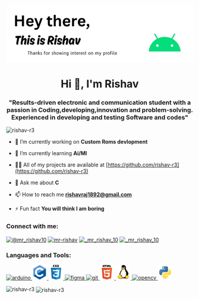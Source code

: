 ![logo](https://github.com/rishav-r3/rishav-r3/blob/main/Rishav.png)
<h1 align="center">Hi 👋, I'm Rishav</h1>
<h3 align="center">"Results-driven electronic and communication student with a passion in Coding,developing,innovation and problem-solving. Experienced in developing and testing Software and codes"</h3>

<p align="left"> <img src="https://komarev.com/ghpvc/?username=rishav-r3&label=Profile%20views&color=0e75b6&style=flat" alt="rishav-r3" /> </p>

- 🔭 I’m currently working on **Custom Roms devlopment**

- 🌱 I’m currently learning **Ai/Ml**

- 👨‍💻 All of my projects are available at [https://github.com/rishav-r3](https://github.com/rishav-r3)

- 💬 Ask me about **C**

- 📫 How to reach me **rishavraj1892@gmail.com**

- ⚡ Fun fact **You will think I am boring**

<h3 align="left">Connect with me:</h3>
<p align="left">
<a href="https://twitter.com/@mr_rishav10" target="blank"><img align="center" src="https://raw.githubusercontent.com/rahuldkjain/github-profile-readme-generator/master/src/images/icons/Social/twitter.svg" alt="@mr_rishav10" height="30" width="40" /></a>
<a href="https://linkedin.com/in/mr-rishav" target="blank"><img align="center" src="https://raw.githubusercontent.com/rahuldkjain/github-profile-readme-generator/master/src/images/icons/Social/linked-in-alt.svg" alt="mr-rishav" height="30" width="40" /></a>
<a href="https://instagram.com/_mr_rishav_10" target="blank"><img align="center" src="https://raw.githubusercontent.com/rahuldkjain/github-profile-readme-generator/master/src/images/icons/Social/instagram.svg" alt="_mr_rishav_10" height="30" width="40" /></a>
<a href="https://discord.gg/_mr_rishav_10" target="blank"><img align="center" src="https://raw.githubusercontent.com/rahuldkjain/github-profile-readme-generator/master/src/images/icons/Social/discord.svg" alt="_mr_rishav_10" height="30" width="40" /></a>
</p>

<h3 align="left">Languages and Tools:</h3>
<p align="left"> <a href="https://www.arduino.cc/" target="_blank" rel="noreferrer"> <img src="https://cdn.worldvectorlogo.com/logos/arduino-1.svg" alt="arduino" width="40" height="40"/> </a> <a href="https://www.cprogramming.com/" target="_blank" rel="noreferrer"> <img src="https://raw.githubusercontent.com/devicons/devicon/master/icons/c/c-original.svg" alt="c" width="40" height="40"/> </a> <a href="https://www.w3schools.com/css/" target="_blank" rel="noreferrer"> <img src="https://raw.githubusercontent.com/devicons/devicon/master/icons/css3/css3-original-wordmark.svg" alt="css3" width="40" height="40"/> </a> <a href="https://www.figma.com/" target="_blank" rel="noreferrer"> <img src="https://www.vectorlogo.zone/logos/figma/figma-icon.svg" alt="figma" width="40" height="40"/> </a> <a href="https://git-scm.com/" target="_blank" rel="noreferrer"> <img src="https://www.vectorlogo.zone/logos/git-scm/git-scm-icon.svg" alt="git" width="40" height="40"/> </a> <a href="https://www.w3.org/html/" target="_blank" rel="noreferrer"> <img src="https://raw.githubusercontent.com/devicons/devicon/master/icons/html5/html5-original-wordmark.svg" alt="html5" width="40" height="40"/> </a> <a href="https://www.linux.org/" target="_blank" rel="noreferrer"> <img src="https://raw.githubusercontent.com/devicons/devicon/master/icons/linux/linux-original.svg" alt="linux" width="40" height="40"/> </a> <a href="https://opencv.org/" target="_blank" rel="noreferrer"> <img src="https://www.vectorlogo.zone/logos/opencv/opencv-icon.svg" alt="opencv" width="40" height="40"/> </a> <a href="https://www.python.org" target="_blank" rel="noreferrer"> <img src="https://raw.githubusercontent.com/devicons/devicon/master/icons/python/python-original.svg" alt="python" width="40" height="40"/> </a> </p>

<p><img align="left" src="https://github-readme-stats.vercel.app/api/top-langs?username=rishav-r3&show_icons=true&locale=en&layout=compact" alt="rishav-r3" /></p>

<p>&nbsp;<img align="center" src="https://github-readme-stats.vercel.app/api?username=rishav-r3&show_icons=true&locale=en" alt="rishav-r3" /></p>
